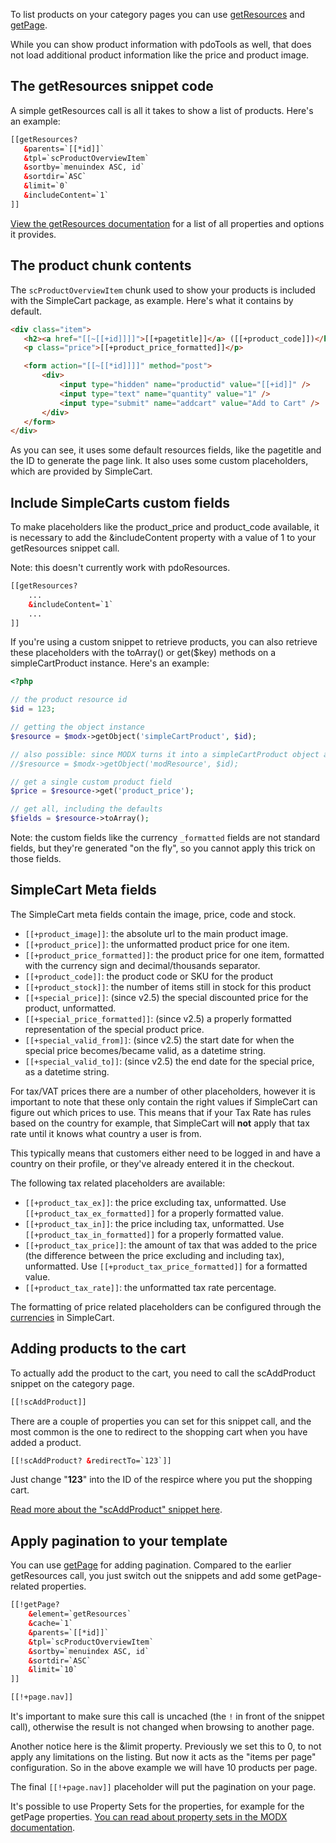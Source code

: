 To list products on your category pages you can use [getResources](http://rtfm.modx.com/extras/revo/getresources) and [getPage](http://rtfm.modx.com/extras/revo/getpage). 

While you can show product information with pdoTools as well, that does not load additional product information like the price and product image. 

## The getResources snippet code

A simple getResources call is all it takes to show a list of products. Here's an example:
   
 ```` html   
[[getResources?
    &parents=`[[*id]]`
    &tpl=`scProductOverviewItem`
    &sortby=`menuindex ASC, id`
    &sortdir=`ASC`
    &limit=`0`
    &includeContent=`1`
]]
 ````   

[View the getResources documentation](http://rtfm.modx.com/extras/revo/getresources) for a list of all properties and options it provides. 

## The product chunk contents

The `scProductOverviewItem` chunk used to show your products is included with the SimpleCart package, as example. Here's what it contains by default. 

   
 ```` html   
<div class="item">
    <h2><a href="[[~[[+id]]]]">[[+pagetitle]]</a> ([[+product_code]])</h2>
    <p class="price">[[+product_price_formatted]]</p>

    <form action="[[~[[*id]]]]" method="post">
        <div>
            <input type="hidden" name="productid" value="[[+id]]" />
            <input type="text" name="quantity" value="1" />
            <input type="submit" name="addcart" value="Add to Cart" />
        </div>
    </form>
</div>
 ````   
As you can see, it uses some default resources fields, like the pagetitle and the ID to generate the page link. It also uses some custom placeholders, which are provided by SimpleCart. 

## Include SimpleCarts custom fields

To make placeholders like the product_price and product_code available, it is necessary to add the &includeContent property with a value of 1 to your getResources snippet call. 

Note: this doesn't currently work with pdoResources. 
   
```` html   
[[getResources?
    ...
    &includeContent=`1`
    ... 
]]
````  
 
If you're using a custom snippet to retrieve products, you can also retrieve these placeholders with the toArray() or get($key) methods on a simpleCartProduct instance. Here's an example:

   
```` php   
<?php

// the product resource id
$id = 123;

// getting the object instance
$resource = $modx->getObject('simpleCartProduct', $id);

// also possible: since MODX turns it into a simpleCartProduct object automatic
//$resource = $modx->getObject('modResource', $id);

// get a single custom product field
$price = $resource->get('product_price');

// get all, including the defaults
$fields = $resource->toArray(); 
````   

Note: the custom fields like the currency `_formatted` fields are not standard fields, but they're generated "on the fly", so you cannot apply this trick on those fields. 

## SimpleCart Meta fields

The SimpleCart meta fields contain the image, price, code and stock. 

- `[[+product_image]]`: the absolute url to the main product image.
- `[[+product_price]]`: the unformatted product price for one item.
- `[[+product_price_formatted]]`: the product price for one item, formatted with the currency sign and decimal/thousands separator. 
- `[[+product_code]]`: the product code or SKU for the product
- `[[+product_stock]]`: the number of items still in stock for this product
- `[[+special_price]]`: (since v2.5) the special discounted price for the product, unformatted.
- `[[+special_price_formatted]]`: (since v2.5) a properly formatted representation of the special product price. 
- `[[+special_valid_from]]`: (since v2.5) the start date for when the special price becomes/became valid, as a datetime string.
- `[[+special_valid_to]]`: (since v2.5) the end date for the special price, as a datetime string.


For tax/VAT prices there are a number of other placeholders, however it is important to note that these only contain the right values if SimpleCart can figure out which prices to use. This means that if your Tax Rate has rules based on the country for example, that SimpleCart will **not** apply that tax rate until it knows what country a user is from.

This typically means that customers either need to be logged in and have a country on their profile, or they've already entered it in the checkout. 

The following tax related placeholders are available:

- `[[+product_tax_ex]]`: the price excluding tax, unformatted. Use `[[+product_tax_ex_formatted]]` for a properly formatted value. 
- `[[+product_tax_in]]`: the price including tax, unformatted. Use `[[+product_tax_in_formatted]]` for a properly formatted value. 
- `[[+product_tax_price]]`: the amount of tax that was added to the price (the difference between the price excluding and including tax), unformatted. Use `[[+product_tax_price_formatted]]` for a formatted value.
- `[[+product_tax_rate]]`: the unformatted tax rate percentage. 

The formatting of price related placeholders can be configured through the [currencies](../../Manager/Administration/Currencies) in SimpleCart.

## Adding products to the cart

To actually add the product to the cart, you need to call the scAddProduct snippet on the category page. 
   
```` html   
[[!scAddProduct]]
````   
There are a couple of properties you can set for this snippet call, and the most common is the one to redirect to the shopping cart when you have added a product.

```` html   
[[!scAddProduct? &redirectTo=`123`]]
````

Just change "**123**" into the ID of the respirce where you put the shopping cart. 

[Read more about the "scAddProduct" snippet here](../../Snippets/scAddProduct).

## Apply pagination to your template

You can use [getPage](http://rtfm.modx.com/extras/revo/getpage) for adding pagination. Compared to the earlier getResources call, you just switch out the snippets and add some getPage-related properties.
   
```` html   
[[!getPage?
    &element=`getResources`
    &cache=`1`
    &parents=`[[*id]]`
    &tpl=`scProductOverviewItem`
    &sortby=`menuindex ASC, id`
    &sortdir=`ASC`
    &limit=`10`
]]

[[!+page.nav]]
```` 

It's important to make sure this call is uncached (the `!` in front of the snippet call), otherwise the result is not changed when browsing to another page.

Another notice here is the &limit property. Previously we set this to 0, to not apply any limitations on the listing. But now it acts as the "items per page" configuration. So in the above example we will have 10 products per page.  

The final `[[!+page.nav]]` placeholder will put the pagination on your page.

It's possible to use Property Sets for the properties, for example for the getPage properties. [You can read about property sets in the MODX documentation](http://rtfm.modx.com/revolution/2.x/making-sites-with-modx/customizing-content/properties-and-property-sets#PropertiesandPropertySets-WhatarePropertySets%3F).